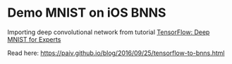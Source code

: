 
# Demo MNIST on iOS BNNS

Importing deep convolutional network from tutorial [TensorFlow: Deep MNIST for Experts][TF-TUT]

Read here: https://paiv.github.io/blog/2016/09/25/tensorflow-to-bnns.html


[TF-TUT]: https://www.tensorflow.org/versions/master/tutorials/mnist/pros/index.html
